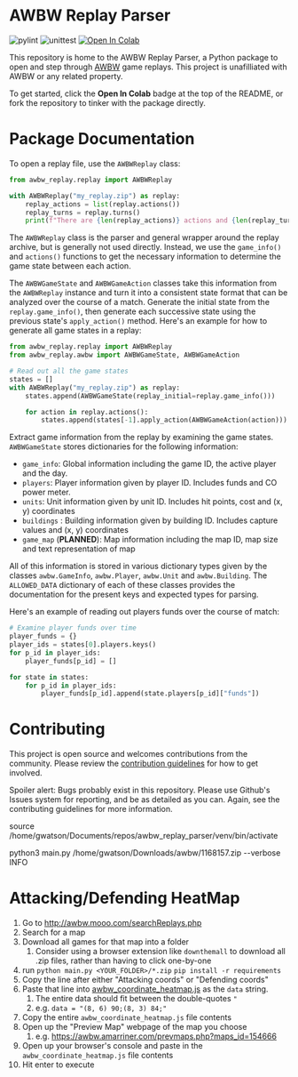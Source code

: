 # AWBW Replay Parser

![pylint](https://github.com/TarkanAl-Kazily/awbw_replay_parser/actions/workflows/pylint.yml/badge.svg)
![unittest](https://github.com/TarkanAl-Kazily/awbw_replay_parser/actions/workflows/python-unittest.yml/badge.svg)
[![Open In Colab](https://colab.research.google.com/assets/colab-badge.svg)](https://colab.research.google.com/github/TarkanAl-Kazily/awbw_replay_parser/blob/main/AWBW_Replays_Interactive_Notebook.ipynb)

This repository is home to the AWBW Replay Parser, a Python package to open and step through [AWBW](https://awbw.amarriner.com/) game replays. This project is unafilliated with AWBW or any related property.

To get started, click the __Open In Colab__ badge at the top of the README, or fork the repository to tinker with the package directly.

# Package Documentation

To open a replay file, use the `AWBWReplay` class:

```python
from awbw_replay.replay import AWBWReplay

with AWBWReplay("my_replay.zip") as replay:
    replay_actions = list(replay.actions())
    replay_turns = replay.turns()
    print(f"There are {len(replay_actions)} actions and {len(replay_turns)} turns in {replay.path()}")
```

The `AWBWReplay` class is the parser and general wrapper around the replay archive, but is generally not used directly.
Instead, we use the `game_info()` and `actions()` functions to get the necessary information to determine the game state between each action.

The `AWBWGameState` and `AWBWGameAction` classes take this information from the `AWBWReplay` instance and turn it into a consistent state format that can be analyzed over the course of a match.
Generate the initial state from the `replay.game_info()`, then generate each successive state using the previous state's `apply_action()` method.
Here's an example for how to generate all game states in a replay:

```python
from awbw_replay.replay import AWBWReplay
from awbw_replay.awbw import AWBWGameState, AWBWGameAction

# Read out all the game states
states = []
with AWBWReplay("my_replay.zip") as replay:
    states.append(AWBWGameState(replay_initial=replay.game_info()))

    for action in replay.actions():
        states.append(states[-1].apply_action(AWBWGameAction(action)))
```

Extract game information from the replay by examining the game states. `AWBWGameState` stores dictionaries for the following information:

- `game_info`: Global information including the game ID, the active player and the day.
- `players`: Player information given by player ID. Includes funds and CO power meter.
- `units`: Unit information given by unit ID. Includes hit points, cost and (x, y) coordinates
- `buildings` : Building information given by building ID. Includes capture values and (x, y) coordinates
- `game_map` (__PLANNED__): Map information including the map ID, map size and text representation of map

All of this information is stored in various dictionary types given by the classes `awbw.GameInfo`, `awbw.Player`, `awbw.Unit` and `awbw.Building`.
The `ALLOWED_DATA` dictionary of each of these classes provides the documentation for the present keys and expected types for parsing.

Here's an example of reading out players funds over the course of match:

```python
# Examine player funds over time
player_funds = {}
player_ids = states[0].players.keys()
for p_id in player_ids:
    player_funds[p_id] = []

for state in states:
    for p_id in player_ids:
        player_funds[p_id].append(state.players[p_id]["funds"])
```

# Contributing

This project is open source and welcomes contributions from the community.
Please review the [contribution guidelines](https://github.com/TarkanAl-Kazily/awbw_replay_parser/blob/main/CONTRIBUTING.md) for how to get involved.

Spoiler alert: Bugs probably exist in this repository. Please use Github's Issues system for reporting, and be as detailed as you can. Again, see the contributing guidelines for more information.

source /home/gwatson/Documents/repos/awbw_replay_parser/venv/bin/activate

python3 main.py /home/gwatson/Downloads/awbw/1168157.zip --verbose INFO


# Attacking/Defending HeatMap
1. Go to http://awbw.mooo.com/searchReplays.php
2. Search for a map
3. Download all games for that map into a folder
   1. Consider using a browser extension like `downthemall` to download all .zip files, rather than having to click one-by-one
4. run `python main.py <YOUR_FOLDER>/*.zip`
   `pip install -r requirements`
5. Copy the line after either "Attacking coords" or "Defending coords"
6. Paste that line into [awbw_coordinate_heatmap.js](awbw_coordinate_heatmap.js) as the `data` string. 
   1. The entire data should fit between the double-quotes `"`
   2. e.g. `data = "(8, 6) 90;(8, 3) 84;"`
7. Copy the entire `awbw_coordinate_heatmap.js` file contents
8. Open up the "Preview Map" webpage of the map you choose
   1. e.g. https://awbw.amarriner.com/prevmaps.php?maps_id=154666
9. Open up your browser's console and paste in the `awbw_coordinate_heatmap.js` file contents
10. Hit enter to execute
